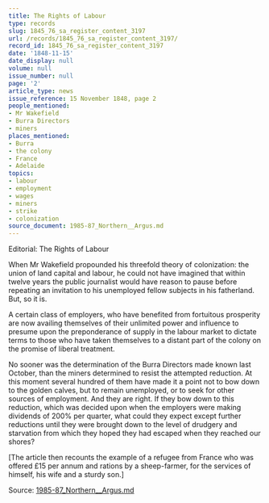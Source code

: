 ```yaml
---
title: The Rights of Labour
type: records
slug: 1845_76_sa_register_content_3197
url: /records/1845_76_sa_register_content_3197/
record_id: 1845_76_sa_register_content_3197
date: '1848-11-15'
date_display: null
volume: null
issue_number: null
page: '2'
article_type: news
issue_reference: 15 November 1848, page 2
people_mentioned:
- Mr Wakefield
- Burra Directors
- miners
places_mentioned:
- Burra
- the colony
- France
- Adelaide
topics:
- labour
- employment
- wages
- miners
- strike
- colonization
source_document: 1985-87_Northern__Argus.md
---
```


Editorial: The Rights of Labour

When Mr Wakefield propounded his threefold theory of colonization: the union of land capital and labour, he could not have imagined that within twelve years the public journalist would have reason to pause before repeating an invitation to his unemployed fellow subjects in his fatherland.  But, so it is.

A certain class of employers, who have benefited from fortuitous prosperity are now availing themselves of their unlimited power and influence to presume upon the preponderance of supply in the labour market to dictate terms to those who have taken themselves to a distant part of the colony on the promise of liberal treatment.

No sooner was the determination of the Burra Directors made known last October, than the miners determined to resist the attempted reduction.  At this moment several hundred of them have made it a point not to bow down to the golden calves, but to remain unemployed, or to seek for other sources of employment.    And they are right.  If they bow down to this reduction, which was decided upon when the employers were making dividends of 200% per quarter, what could they expect except further reductions until they were brought down to the level  of drudgery and starvation from which they hoped they had escaped when they reached our shores?

[The article then recounts the example of a refugee from France who was offered £15 per annum and rations by a sheep-farmer, for the services of himself, his wife and a sturdy son.]

Source: [1985-87_Northern__Argus.md](/downloads/markdown/1985-87_Northern__Argus.md)
